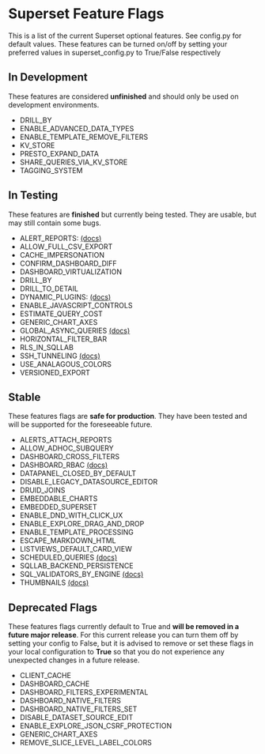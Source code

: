 <!--
Licensed to the Apache Software Foundation (ASF) under one
or more contributor license agreements.  See the NOTICE file
distributed with this work for additional information
regarding copyright ownership.  The ASF licenses this file
to you under the Apache License, Version 2.0 (the
"License"); you may not use this file except in compliance
with the License.  You may obtain a copy of the License at

  http://www.apache.org/licenses/LICENSE-2.0

Unless required by applicable law or agreed to in writing,
software distributed under the License is distributed on an
"AS IS" BASIS, WITHOUT WARRANTIES OR CONDITIONS OF ANY
KIND, either express or implied.  See the License for the
specific language governing permissions and limitations
under the License.
-->

# Superset Feature Flags

This is a list of the current Superset optional features. See config.py for default values. These features can be turned on/off by setting your preferred values in superset_config.py to True/False respectively

## In Development

These features are considered **unfinished** and should only be used on development environments.

[//]: # "PLEASE KEEP THE LIST SORTED ALPHABETICALLY"

- DRILL_BY
- ENABLE_ADVANCED_DATA_TYPES
- ENABLE_TEMPLATE_REMOVE_FILTERS
- KV_STORE
- PRESTO_EXPAND_DATA
- SHARE_QUERIES_VIA_KV_STORE
- TAGGING_SYSTEM

## In Testing

These features are **finished** but currently being tested. They are usable, but may still contain some bugs.

[//]: # "PLEASE KEEP THE LIST SORTED ALPHABETICALLY"

- ALERT_REPORTS: [(docs)](https://superset.apache.org/docs/installation/alerts-reports)
- ALLOW_FULL_CSV_EXPORT
- CACHE_IMPERSONATION
- CONFIRM_DASHBOARD_DIFF
- DASHBOARD_VIRTUALIZATION
- DRILL_BY
- DRILL_TO_DETAIL
- DYNAMIC_PLUGINS: [(docs)](https://superset.apache.org/docs/installation/running-on-kubernetes)
- ENABLE_JAVASCRIPT_CONTROLS
- ESTIMATE_QUERY_COST
- GENERIC_CHART_AXES
- GLOBAL_ASYNC_QUERIES [(docs)](https://github.com/apache/superset/blob/master/CONTRIBUTING.md#async-chart-queries)
- HORIZONTAL_FILTER_BAR
- RLS_IN_SQLLAB
- SSH_TUNNELING [(docs)](https://superset.apache.org/docs/installation/setup-ssh-tunneling)
- USE_ANALAGOUS_COLORS
- VERSIONED_EXPORT

## Stable

These features flags are **safe for production**. They have been tested and will be supported for the foreseeable future.

[//]: # "PLEASE KEEP THE LIST SORTED ALPHABETICALLY"

- ALERTS_ATTACH_REPORTS
- ALLOW_ADHOC_SUBQUERY
- DASHBOARD_CROSS_FILTERS
- DASHBOARD_RBAC [(docs)](https://superset.apache.org/docs/creating-charts-dashboards/first-dashboard#manage-access-to-dashboards)
- DATAPANEL_CLOSED_BY_DEFAULT
- DISABLE_LEGACY_DATASOURCE_EDITOR
- DRUID_JOINS
- EMBEDDABLE_CHARTS
- EMBEDDED_SUPERSET
- ENABLE_DND_WITH_CLICK_UX
- ENABLE_EXPLORE_DRAG_AND_DROP
- ENABLE_TEMPLATE_PROCESSING
- ESCAPE_MARKDOWN_HTML
- LISTVIEWS_DEFAULT_CARD_VIEW
- SCHEDULED_QUERIES [(docs)](https://superset.apache.org/docs/installation/alerts-reports)
- SQLLAB_BACKEND_PERSISTENCE
- SQL_VALIDATORS_BY_ENGINE [(docs)](https://superset.apache.org/docs/installation/sql-templating)
- THUMBNAILS [(docs)](https://superset.apache.org/docs/installation/cache)

## Deprecated Flags

These features flags currently default to True and **will be removed in a future major release**. For this current release you can turn them off by setting your config to False, but it is advised to remove or set these flags in your local configuration to **True** so that you do not experience any unexpected changes in a future release.

[//]: # "PLEASE KEEP THE LIST SORTED ALPHABETICALLY"

- CLIENT_CACHE
- DASHBOARD_CACHE
- DASHBOARD_FILTERS_EXPERIMENTAL
- DASHBOARD_NATIVE_FILTERS
- DASHBOARD_NATIVE_FILTERS_SET
- DISABLE_DATASET_SOURCE_EDIT
- ENABLE_EXPLORE_JSON_CSRF_PROTECTION
- GENERIC_CHART_AXES
- REMOVE_SLICE_LEVEL_LABEL_COLORS
